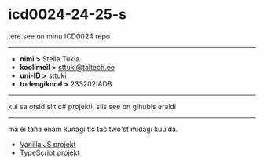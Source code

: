 # icd0024-24-25-s  

tere 
see on minu ICD0024 repo

---

- **nimi >** Stella Tukia  
- **koolimeil >** [sttuki@taltech.ee](mailto:sttuki@taltech.ee)  
- **uni-ID >** sttuki  
- **tudengikood >** 233202IADB  

---

kui sa otsid siit c# projekti, siis see on gihubis eraldi

---

ma ei taha enam kunagi tic tac two'st midagi kuulda. 

- [Vanilla JS projekt](https://st3lll4.github.io/js/vanillajs/)  
- [TypeScript projekt](https://st3lll4.github.io/js/my-ts-app/dist/)  
